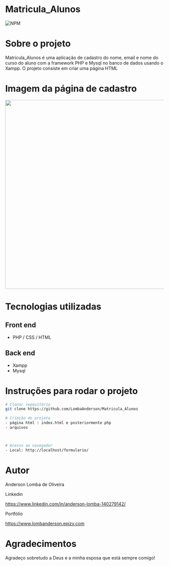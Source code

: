 # Matricula_Alunos
![NPM](https://img.shields.io/npm/l/react)

# Sobre o projeto

Matricula_Alunos é uma aplicação de cadastro do nome, email e nome do curso do aluno com a framework PHP e Mysql no banco de dados usando o Xampp. O projeto consiste em criar uma página HTML 

# Imagem da página de cadastro
<div align="center">
<img src="https://user-images.githubusercontent.com/60937513/144054070-e6e673d8-bdc6-4691-a2ce-5f9752ccf6a2.png" width="600" />
</div>

# Tecnologias utilizadas
## Front end
- PHP / CSS / HTML

## Back end
- Xampp
- Mysql

# Instruções para rodar o projeto

```bash
# Clonar repositório
git clone https://github.com/LombaAnderson/Matricula_Alunos

# Criação do projeto 
- página html : index.html e posteriormente php
- arquivos 



# Acesso ao navegador
- Local: http://localhost/formulario/

```

# Autor

Anderson Lomba de Oliveira

Linkedin

https://www.linkedin.com/in/anderson-lomba-140279142/

Portfólio

https://www.lombanderson.epizy.com

# Agradecimentos

Agradeço sobretudo a Deus e a minha esposa que está sempre comigo!
